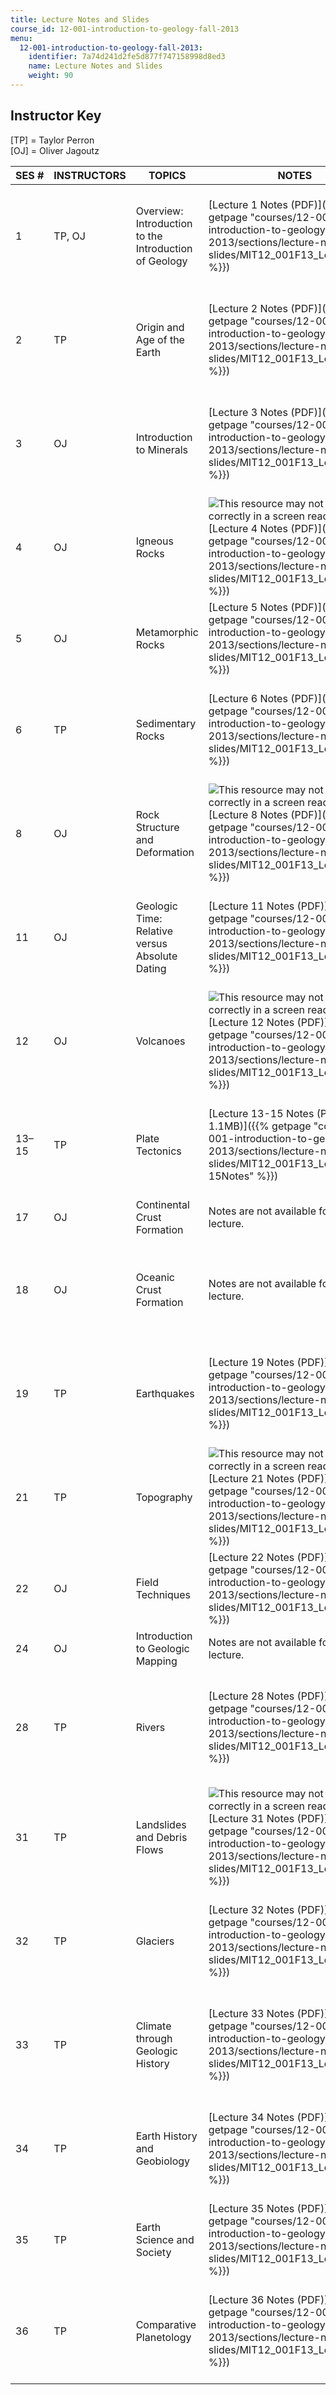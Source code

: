 ```yaml
---
title: Lecture Notes and Slides
course_id: 12-001-introduction-to-geology-fall-2013
menu:
  12-001-introduction-to-geology-fall-2013:
    identifier: 7a74d241d2fe5d877f747158998d8ed3
    name: Lecture Notes and Slides
    weight: 90
---
```

Instructor Key
--------------

\[TP\] = Taylor Perron  
\[OJ\] = Oliver Jagoutz

| SES # | INSTRUCTORS | TOPICS | NOTES | SLIDES |
| --- | --- | --- | --- | --- |
| 1 | TP, OJ | Overview: Introduction to the Introduction of Geology | [Lecture 1 Notes (PDF)]({{% getpage "courses/12-001-introduction-to-geology-fall-2013/sections/lecture-notes-and-slides/MIT12_001F13_Lec1Notes" %}}) | ![This resource may not render correctly in a screen reader.](/images/inacessible.gif)[Lecture 1 Slides (PDF - 1.6MB)]({{% getpage "courses/12-001-introduction-to-geology-fall-2013/sections/lecture-notes-and-slides/MIT12_001F13_Lecture1slides" %}}) |
| 2 | TP | Origin and Age of the Earth | [Lecture 2 Notes (PDF)]({{% getpage "courses/12-001-introduction-to-geology-fall-2013/sections/lecture-notes-and-slides/MIT12_001F13_Lec2Notes" %}}) | ![This resource may not render correctly in a screen reader.](/images/inacessible.gif)[Lecture 2 Slides (PDF - 2.6MB)]({{% getpage "courses/12-001-introduction-to-geology-fall-2013/sections/lecture-notes-and-slides/MIT12_001F13_Lecture2slides" %}}) |
| 3 | OJ | Introduction to Minerals | [Lecture 3 Notes (PDF)]({{% getpage "courses/12-001-introduction-to-geology-fall-2013/sections/lecture-notes-and-slides/MIT12_001F13_Lec3Notes" %}}) | ![This resource may not render correctly in a screen reader.](/images/inacessible.gif)[Lecture 3 Slides (PDF - 2.3MB)]({{% getpage "courses/12-001-introduction-to-geology-fall-2013/sections/lecture-notes-and-slides/MIT12_001F13_Lec3Slides" %}}) |
| 4 | OJ | Igneous Rocks | ![This resource may not render correctly in a screen reader.](/images/inacessible.gif)[Lecture 4 Notes (PDF)]({{% getpage "courses/12-001-introduction-to-geology-fall-2013/sections/lecture-notes-and-slides/MIT12_001F13_Lec4Notes" %}}) | Slides are not available for this lecture. |
| 5 | OJ | Metamorphic Rocks | [Lecture 5 Notes (PDF)]({{% getpage "courses/12-001-introduction-to-geology-fall-2013/sections/lecture-notes-and-slides/MIT12_001F13_Lec5Notes" %}}) | Slides are not available for this lecture. |
| 6 | TP | Sedimentary Rocks | [Lecture 6 Notes (PDF)]({{% getpage "courses/12-001-introduction-to-geology-fall-2013/sections/lecture-notes-and-slides/MIT12_001F13_Lec6Notes" %}}) | ![This resource may not render correctly in a screen reader.](/images/inacessible.gif)[Lecture 6 Slides (PDF - 3.6MB)]({{% getpage "courses/12-001-introduction-to-geology-fall-2013/sections/lecture-notes-and-slides/MIT12_001F13_Lecture6slides" %}}) |
| 8 | OJ | Rock Structure and Deformation | ![This resource may not render correctly in a screen reader.](/images/inacessible.gif)[Lecture 8 Notes (PDF)]({{% getpage "courses/12-001-introduction-to-geology-fall-2013/sections/lecture-notes-and-slides/MIT12_001F13_Lec8Notes" %}}) | ![This resource may not render correctly in a screen reader.](/images/inacessible.gif)[Lecture 8 Slides (PDF - 4.2MB)]({{% getpage "courses/12-001-introduction-to-geology-fall-2013/sections/lecture-notes-and-slides/MIT12_001F13_Lec8Slides" %}}) |
| 11 | OJ | Geologic Time: Relative versus Absolute Dating | [Lecture 11 Notes (PDF)]({{% getpage "courses/12-001-introduction-to-geology-fall-2013/sections/lecture-notes-and-slides/MIT12_001F13_Lec11Notes" %}}) | ![This resource may not render correctly in a screen reader.](/images/inacessible.gif)[Lecture 11 Slides (PDF)]({{% getpage "courses/12-001-introduction-to-geology-fall-2013/sections/lecture-notes-and-slides/MIT12_001F13_Lecture11slides" %}}) |
| 12 | OJ | Volcanoes | ![This resource may not render correctly in a screen reader.](/images/inacessible.gif)[Lecture 12 Notes (PDF)]({{% getpage "courses/12-001-introduction-to-geology-fall-2013/sections/lecture-notes-and-slides/MIT12_001F13_Lec12Notes" %}}) | ![This resource may not render correctly in a screen reader.](/images/inacessible.gif)[Lecture 12 Slides (PDF)]({{% getpage "courses/12-001-introduction-to-geology-fall-2013/sections/lecture-notes-and-slides/MIT12_001F13_Lecture12slides" %}}) |
| 13–15 | TP | Plate Tectonics | [Lecture 13-15 Notes (PDF - 1.1MB)]({{% getpage "courses/12-001-introduction-to-geology-fall-2013/sections/lecture-notes-and-slides/MIT12_001F13_Lec13-15Notes" %}}) | ![This resource may not render correctly in a screen reader.](/images/inacessible.gif)[Lecture 13-15 Slides (PDF - 9.7MB)]({{% getpage "courses/12-001-introduction-to-geology-fall-2013/sections/lecture-notes-and-slides/MIT12_001F13_Lec13-15slides" %}}) |
| 17 | OJ | Continental Crust Formation | Notes are not available for this lecture. | Slides are not available for this lecture. |
| 18 | OJ | Oceanic Crust Formation | Notes are not available for this lecture. | ![This resource may not render correctly in a screen reader.](/images/inacessible.gif)[Lecture 18 Slides (PDF - 4.1MB)]({{% getpage "courses/12-001-introduction-to-geology-fall-2013/sections/lecture-notes-and-slides/MIT12_001F13_Lec18Slides" %}}) |
| 19 | TP | Earthquakes | [Lecture 19 Notes (PDF)]({{% getpage "courses/12-001-introduction-to-geology-fall-2013/sections/lecture-notes-and-slides/MIT12_001F13_Lec19Notes" %}}) | ![This resource may not render correctly in a screen reader.](/images/inacessible.gif)[Lecture 19 Slides (PDF - 1.4MB)]({{% getpage "courses/12-001-introduction-to-geology-fall-2013/sections/lecture-notes-and-slides/MIT12_001F13_Lec19Slides" %}}) |
| 21 | TP | Topography | ![This resource may not render correctly in a screen reader.](/images/inacessible.gif)[Lecture 21 Notes (PDF)]({{% getpage "courses/12-001-introduction-to-geology-fall-2013/sections/lecture-notes-and-slides/MIT12_001F13_Lec21Notes" %}}) | ![This resource may not render correctly in a screen reader.](/images/inacessible.gif)[Lecture 21 Slides (PDF - 3.8MB)]({{% getpage "courses/12-001-introduction-to-geology-fall-2013/sections/lecture-notes-and-slides/MIT12_001F13_Lec21slides" %}}) |
| 22 | OJ | Field Techniques | [Lecture 22 Notes (PDF)]({{% getpage "courses/12-001-introduction-to-geology-fall-2013/sections/lecture-notes-and-slides/MIT12_001F13_Lec22Notes" %}}) | Slides are not available for this lecture. |
| 24 | OJ | Introduction to Geologic Mapping | Notes are not available for this lecture. | Slides are not available for this lecture. |
| 28 | TP | Rivers | [Lecture 28 Notes (PDF)]({{% getpage "courses/12-001-introduction-to-geology-fall-2013/sections/lecture-notes-and-slides/MIT12_001F13_Lec28Notes" %}}) | [![This resource may not render correctly in a screen reader.](/images/inacessible.gif)Lecture 28 Slides (PDF - 6.0MB)]({{% getpage "courses/12-001-introduction-to-geology-fall-2013/sections/lecture-notes-and-slides/MIT12_001F13_Lec28Slides" %}}) |
| 31 | TP | Landslides and Debris Flows | ![This resource may not render correctly in a screen reader.](/images/inacessible.gif)[Lecture 31 Notes (PDF)]({{% getpage "courses/12-001-introduction-to-geology-fall-2013/sections/lecture-notes-and-slides/MIT12_001F13_Lec31Notes" %}}) | ![This resource may not render correctly in a screen reader.](/images/inacessible.gif) [Lecture 31 Slides (PDF - 1.8MB)]({{% getpage "courses/12-001-introduction-to-geology-fall-2013/sections/lecture-notes-and-slides/MIT12_001F13_Lec31Slides" %}}) |
| 32 | TP | Glaciers | [Lecture 32 Notes (PDF)]({{% getpage "courses/12-001-introduction-to-geology-fall-2013/sections/lecture-notes-and-slides/MIT12_001F13_Lec32Notes" %}}) | ![This resource may not render correctly in a screen reader.](/images/inacessible.gif)[Lecture 32 Slides (PDF - 5.9MB)]({{% getpage "courses/12-001-introduction-to-geology-fall-2013/sections/lecture-notes-and-slides/MIT12_001F13_Lec32slides" %}}) |
| 33 | TP | Climate through Geologic History | [Lecture 33 Notes (PDF)]({{% getpage "courses/12-001-introduction-to-geology-fall-2013/sections/lecture-notes-and-slides/MIT12_001F13_Lec33Notes" %}}) | ![This resource may not render correctly in a screen reader.](/images/inacessible.gif)[Lecture 33 Slides (PDF - 2.2MB)]({{% getpage "courses/12-001-introduction-to-geology-fall-2013/sections/lecture-notes-and-slides/MIT12_001F13_Lec33slides" %}}) |
| 34 | TP | Earth History and Geobiology | [Lecture 34 Notes (PDF)]({{% getpage "courses/12-001-introduction-to-geology-fall-2013/sections/lecture-notes-and-slides/MIT12_001F13_Lec34Notes" %}}) | ![This resource may not render correctly in a screen reader.](/images/inacessible.gif)[Lecture 34 Slides (PDF - 3.5MB)]({{% getpage "courses/12-001-introduction-to-geology-fall-2013/sections/lecture-notes-and-slides/MIT12_001F13_Lec34Slides" %}}) |
| 35 | TP | Earth Science and Society | [Lecture 35 Notes (PDF)]({{% getpage "courses/12-001-introduction-to-geology-fall-2013/sections/lecture-notes-and-slides/MIT12_001F13_Lec35Notes" %}}) | Slides are not available for this lecture. |
| 36 | TP | Comparative Planetology | [Lecture 36 Notes (PDF)]({{% getpage "courses/12-001-introduction-to-geology-fall-2013/sections/lecture-notes-and-slides/MIT12_001F13_Lec36Notes" %}}) | ![This resource may not render correctly in a screen reader.](/images/inacessible.gif)[Lecture 36 Slides (PDF - 4.9MB)]({{% getpage "courses/12-001-introduction-to-geology-fall-2013/sections/lecture-notes-and-slides/MIT12_001F13_Lec36Slides" %}})